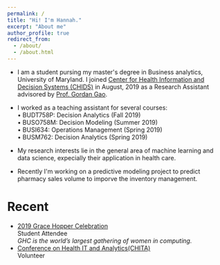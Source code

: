 ```yaml
---
permalink: /
title: "Hi! I'm Hannah."
excerpt: "About me"
author_profile: true
redirect_from: 
  - /about/
  - /about.html
---
```



* I am a student pursing my master's degree in Business analytics, University of Maryland. I joined [Center for Health Information and Decision Systems (CHIDS)](https://www.rhsmith.umd.edu/centers-excellence/center-health-information-decision-systems) in August, 2019 as a Research Assistant advisored by [Prof. Gordan Gao](http://scholar.rhsmith.umd.edu/ggao). 
* I worked as a teaching assistant for several courses: <br />
•	BUDT758P: Decision Analytics  (Fall 2019) <br />
•	BUSO758M: Decision Modeling  (Summer 2019) <br />
•	BUSI634: Operations Management (Spring 2019) <br />
•	BUSM762: Decision Analytics (Spring 2019) <br />

* My research interests lie in the general area of machine learning and data science, expecially their application in health care.
* Recently I'm working on a predictive modeling project to predict pharmacy sales volume to imporve the inventory management.


# Recent
* [2019 Grace Hopper Celebration](https://ghc.anitab.org/calendar/2019-grace-hopper-celebration/) <br />
Student Attendee<br />
_GHC is the world’s largest gathering of women in computing._
* [Conference on Health IT and Analytics(CHITA)](https://www.rhsmith.umd.edu/centers-excellence/center-health-information-decision-systems/initiatives-programs/chita)<br />
Volunteer
